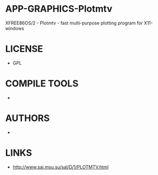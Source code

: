 APP-GRAPHICS-Plotmtv
====================

XFREE86OS/2 - Plotmtv - fast multi-purpose plotting program for X11-windows 

LICENSE
===============
* GPL

COMPILE TOOLS
===============
* 

AUTHORS
===============
* 

LINKS
===============
* http://www.sai.msu.su/sal/D/1/PLOTMTV.html
